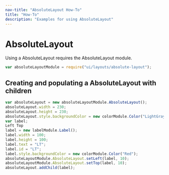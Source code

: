 ```yaml
---
nav-title: "AbsoluteLayout How-To"
title: "How-To"
description: "Examples for using AbsoluteLayout"
---
```

# AbsoluteLayout
Using a AbsoluteLayout requires the AbsoluteLayout module.
``` JavaScript
var absoluteLayoutModule = require("ui/layouts/absolute-layout");
```
## Creating and populating a AbsoluteLayout with children
``` JavaScript
var absoluteLayout = new absoluteLayoutModule.AbsoluteLayout();
absoluteLayout.width = 230;
absoluteLayout.height = 230;
absoluteLayout.style.backgroundColor = new colorModule.Color("LightGray");
var label;
Left Top
label = new labelModule.Label();
label.width = 100;
label.height = 100;
label.text = "LT";
label.id = "LT";
label.style.backgroundColor = new colorModule.Color("Red");
absoluteLayoutModule.AbsoluteLayout.setLeft(label, 10);
absoluteLayoutModule.AbsoluteLayout.setTop(label, 10);
absoluteLayout.addChild(label);
```
